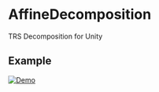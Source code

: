 # AffineDecomposition
TRS Decomposition for Unity

## Example

[![Demo](http://img.youtube.com/vi/UtXhv53DYkI/maxresdefault.jpg)](https://youtu.be/UtXhv53DYkI)
